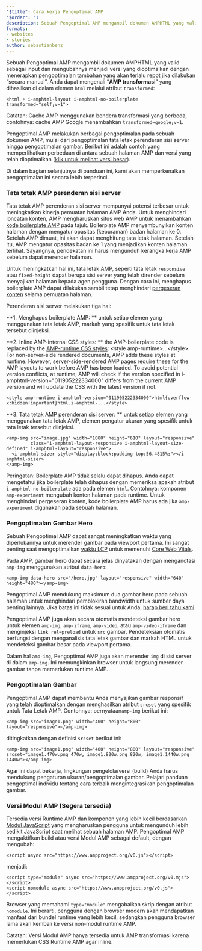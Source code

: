```yaml
---
"$title": Cara kerja Pengoptimal AMP
"$order": '1'
description: Sebuah Pengoptimal AMP mengambil dokumen AMPHTML yang valid sebagai input dan mengubahnya menjadi versi yang dioptimalkan dengan menerapkan pengoptimalan tambahan yang akan terlalu repot jika dilakukan “secara manual”. Panduan ini menjelaskan secara terperinci cara kerja Pengoptimal AMP.
formats:
- websites
- stories
author: sebastianbenz
---
```


Sebuah Pengoptimal AMP mengambil dokumen AMPHTML yang valid sebagai input dan mengubahnya menjadi versi yang dioptimalkan dengan menerapkan pengoptimalan tambahan yang akan terlalu repot jika dilakukan “secara manual”.  Anda dapat mengenali “**AMP transformasi**” yang dihasilkan di dalam elemen `html` melalui atribut `transformed`:

```
<html ⚡ i-amphtml-layout i-amphtml-no-boilerplate transformed="self;v=1">
```

Catatan: Cache AMP menggunakan bendera transformasi yang berbeda, contohnya: cache AMP Google menambahkan `transformed=google;v=1`.

Pengoptimal AMP melakukan berbagai pengoptimalan pada sebuah dokumen AMP, mulai dari pengoptimalan tata letak perenderan sisi server hingga pengoptimalan gambar. Berikut ini adalah contoh yang memperlihatkan perbedaan di antara sebuah halaman AMP dan versi yang telah dioptimalkan ([klik untuk melihat versi besar](/static/img/docs/guides/optimized-amp-diff.png)).

<a href="/static/img/docs/guides/optimized-amp-diff.png"><amp-img lightbox layout="responsive" width="2560" height="773" src="/static/img/docs/guides/optimized-amp-diff.png"></amp-img></a>

Di dalam bagian selanjutnya di panduan ini, kami akan memperkenalkan pengoptimalan ini secara lebih terperinci.

### Tata tetak AMP perenderan sisi server

Tata tetak AMP perenderan sisi server mempunyai potensi terbesar untuk meningkatkan kinerja pemuatan halaman AMP Anda. Untuk menghindari loncatan konten, AMP mengharuskan situs web AMP untuk menambahkan [kode boilerplate AMP](https://amp.dev/documentation/guides-and-tutorials/learn/spec/amp-boilerplate/?format=websites) pada tajuk. Boilerplate AMP menyembunyikan konten halaman dengan mengatur opasitas (keburaman) badan halaman ke 0. Setelah AMP dimuat, ini akan dapat menghitung tata letak halaman. Setelah itu, AMP mengatur opasitas badan ke 1 yang menjadikan konten halaman terlihat. Sayangnya, pendekatan ini harus mengunduh kerangka kerja AMP sebelum dapat merender halaman.

Untuk meningkatkan hal ini, tata letak AMP, seperti tata letak `responsive` atau `fixed-height` dapat berupa sisi server yang telah dirender sebelum menyajikan halaman kepada agen pengguna. Dengan cara ini, menghapus boilerplate AMP dapat dilakukan sambil tetap menghindari [pergeseran konten](https://web.dev/cls/) selama pemuatan halaman.

Perenderan sisi server melakukan tiga hal:

⁣**1. Menghapus boilerplate AMP: ** untuk setiap elemen yang menggunakan tata letak AMP, markah yang spesifik untuk tata letak tersebut diinjeksi.

⁣**2. Inline AMP-internal CSS styles: ** the AMP-boilerplate code is replaced by the <a href="https://cdn.ampproject.org/v0.css">AMP-runtime CSS styles</a>: &lt;style amp-runtime>...&lt;/style>. For non-server-side rendered documents, AMP adds these styles at runtime. However, server-side-rendered AMP pages require these for the AMP layouts to work before AMP has been loaded. To avoid potential version conflicts, at runtime, AMP will check if the version specified in i-amphtml-version="011905222334000" differs from the current AMP version and will update the CSS with the latest version if not.

```
<style amp-runtime i-amphtml-version="011905222334000">html{overflow-x:hidden!important}html.i-amphtml-...</style>
```

⁣**3. Tata tetak AMP perenderan sisi server: ** untuk setiap elemen yang menggunakan tata letak AMP, elemen pengatur ukuran yang spesifik untuk tata letak tersebut diinjeksi.

```
<amp-img src="image.jpg" width="1080" height="610" layout="responsive"
         class="i-amphtml-layout-responsive i-amphtml-layout-size-defined" i-amphtml-layout="responsive">
  <i-amphtml-sizer style="display:block;padding-top:56.4815%;"></i-amphtml-sizer>
</amp-img>
```

Peringatan: Boilerplate AMP tidak selalu dapat dihapus. Anda dapat mengetahui jika boilerplate telah dihapus dengan memeriksa apakah atribut `i-amphtml-no-boilerplate` ada pada elemen `html`. Contohnya: komponen `amp-experiment` mengubah konten halaman pada runtime. Untuk menghindari pergeseran konten, kode boilerplate AMP harus ada jika `amp-experiment` digunakan pada sebuah halaman.

### Pengoptimalan Gambar Hero

Sebuah Pengoptimal AMP dapat sangat meningkatkan waktu yang diperlukannya untuk merender gambar pada viewport pertama. Ini sangat penting saat mengoptimalkan [waktu LCP](https://web.dev/lcp/) untuk memenuhi [Core Web Vitals](https://web.dev/vitals).

Pada AMP, gambar hero dapat secara jelas dinyatakan dengan menganotasi `amp-img` menggunakan atribut `data-hero`:

```
<amp-img data-hero src="/hero.jpg" layout="responsive" width="640" height="480"></amp-img>
```

Pengoptimal AMP mendukung maksimum dua gambar hero pada sebuah halaman untuk menghindari pemblokiran bandwidth untuk sumber daya penting lainnya. Jika batas ini tidak sesuai untuk Anda, [harap beri tahu kami](https://github.com/ampproject/amp-toolbox/issues).

Pengoptimal AMP juga akan secara otomatis mendeteksi gambar hero untuk elemen `amp-img`, `amp-iframe`, `amp-video`, atau `amp-video-iframe` dan menginjeksi `link rel=preload` untuk `src` gambar. Pendeteksian otomatis berfungsi dengan menganalisis tata letak gambar dan markah HTML untuk mendeteksi gambar besar pada viewport pertama.

Dalam hal `amp-img`, Pengoptimal AMP juga akan merender `img` di sisi server di dalam `amp-img`. Ini memungkinkan browser untuk langsung merender gambar tanpa memerlukan runtime AMP.

### Pengoptimalan Gambar

Pengoptimal AMP dapat membantu Anda menyajikan gambar responsif yang telah dioptimalkan dengan menghasilkan atribut `srcset` yang spesifik untuk Tata Letak AMP. Contohnya: pernyataan`amp-img` berikut ini:

```
<amp-img src="image1.png" width="400" height="800" layout="responsive"></amp-img>
```

ditingkatkan dengan definisi `srcset` berikut ini:

```
<amp-img src="image1.png" width="400" height="800" layout="responsive" srcset="image1.470w.png 470w, image1.820w.png 820w, image1.1440w.png 1440w"></amp-img>
```

Agar ini dapat bekerja, lingkungan pengelola/versi (build) Anda harus mendukung pengaturan ukuran/pengoptimalan gambar. Pelajari panduan pengoptimal individu tentang cara terbaik mengintegrasikan pengoptimalan gambar.

### Versi Modul AMP (Segera tersedia)

Tersedia versi Runtime AMP dan komponen yang lebih kecil berdasarkan [Modul JavaScript](https://v8.dev/features/modules#browser) yang mengharuskan pengguna untuk mengunduh lebih sedikit JavaScript saat melihat sebuah halaman AMP. Pengoptimal AMP mengaktifkan build atau versi Modul AMP sebagai default, dengan mengubah:

```
<script async src="https://www.ampproject.org/v0.js"></script>
```

menjadi:

```
<script type="module" async src="https://www.ampproject.org/v0.mjs"></script>
<script nomodule async src="https://www.ampproject.org/v0.js"></script>
```

Browser yang memahami `type="module"` mengabaikan skrip dengan atribut `nomodule`. Ini berarti, pengguna dengan browser modern akan mendapatkan manfaat dari bundel runtime yang lebih kecil, sedangkan pengguna browser lama akan kembali ke versi non-modul runtime AMP.

Catatan: Versi Modul AMP hanya tersedia untuk AMP transformasi karena memerlukan CSS Runtime AMP agar inline.
